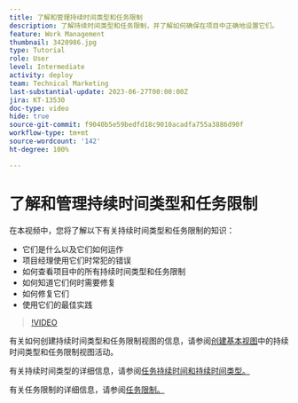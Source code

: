 ```yaml
---
title: 了解和管理持续时间类型和任务限制
description: 了解持续时间类型和任务限制，并了解如何确保在项目中正确地设置它们。
feature: Work Management
thumbnail: 3420986.jpg
type: Tutorial
role: User
level: Intermediate
activity: deploy
team: Technical Marketing
last-substantial-update: 2023-06-27T00:00:00Z
jira: KT-13530
doc-type: video
hide: true
source-git-commit: f9040b5e59bedfd18c9010acadfa755a3886d90f
workflow-type: tm+mt
source-wordcount: '142'
ht-degree: 100%

---
```


# 了解和管理持续时间类型和任务限制

在本视频中，您将了解以下有关持续时间类型和任务限制的知识：

* 它们是什么以及它们如何运作
* 项目经理使用它们时常犯的错误
* 如何查看项目中的所有持续时间类型和任务限制
* 如何知道它们何时需要修复
* 如何修复它们
* 使用它们的最佳实践


>[!VIDEO](https://video.tv.adobe.com/v/3420986/?quality=12&learn=on)


有关如何创建持续时间类型和任务限制视图的信息，请参阅[创建基本视图](https://experienceleague.adobe.com/docs/workfront-learn/tutorials-workfront/reporting/basic-reporting/create-a-basic-view.html?lang=zh-Hans)中的持续时间类型和任务限制视图活动。

有关持续时间类型的详细信息，请参阅[任务持续时间和持续时间类型。](https://experienceleague.adobe.com/docs/workfront/using/manage-work/tasks/task-duration-and-duration-types/task-duration-duration-type.html?lang=zh-Hans)

有关任务限制的详细信息，请参阅[任务限制。](https://experienceleague.adobe.com/docs/workfront/using/manage-work/tasks/task-constraints/task-constraints.html?lang=zh-Hans)
